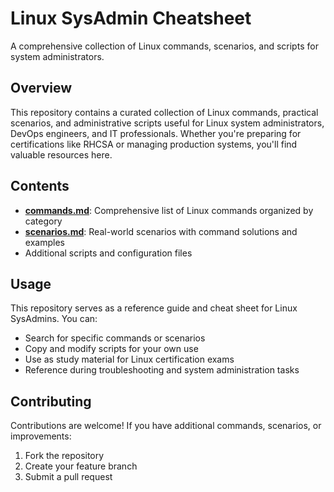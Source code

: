 # Linux SysAdmin Cheatsheet

A comprehensive collection of Linux commands, scenarios, and scripts for system administrators.

## Overview

This repository contains a curated collection of Linux commands, practical scenarios, and administrative scripts useful for Linux system administrators, DevOps engineers, and IT professionals. Whether you're preparing for certifications like RHCSA or managing production systems, you'll find valuable resources here.

## Contents

- **[commands.md](commands.md)**: Comprehensive list of Linux commands organized by category
- **[scenarios.md](scenarios.md)**: Real-world scenarios with command solutions and examples
- Additional scripts and configuration files

## Usage

This repository serves as a reference guide and cheat sheet for Linux SysAdmins. You can:

- Search for specific commands or scenarios
- Copy and modify scripts for your own use
- Use as study material for Linux certification exams
- Reference during troubleshooting and system administration tasks

## Contributing

Contributions are welcome! If you have additional commands, scenarios, or improvements:

1. Fork the repository
2. Create your feature branch
3. Submit a pull request
